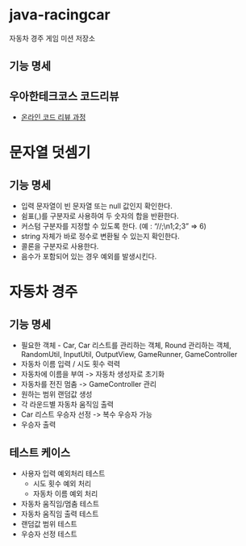 # java-racingcar
자동차 경주 게임 미션 저장소

## 기능 명세

## 우아한테크코스 코드리뷰
* [온라인 코드 리뷰 과정](https://github.com/woowacourse/woowacourse-docs/blob/master/maincourse/README.md)

# 문자열 덧셈기

## 기능 명세
* 입력 문자열이 빈 문자열 또는 null 값인지 확인한다.
* 쉼표(,)를 구분자로 사용하여 두 숫자의 합을 반환한다.
* 커스텀 구분자를 지정할 수 있도록 한다. (예 : “//;\n1;2;3” => 6)
* string 자체가 바로 정수로 변환될 수 있는지 확인한다.
* 콜론을 구분자로 사용한다.
* 음수가 포함되어 있는 경우 예외를 발생시킨다.

# 자동차 경주

## 기능 명세
* 필요한 객체 - Car, Car 리스트를 관리하는 객체, Round 관리하는 객체, RandomUtil, InputUtil, OutputView, GameRunner, GameController
* 자동차 이름 입력 / 시도 횟수 력력
* 자동차에 이름을 부여 -> 자동차 생성자로 초기화
* 자동차를 전진 멈춤 -> GameController 관리
* 원하는 범위 랜덤값 생성
* 각 라운드별 자동차 움직임 출력
* Car 리스트 우승자 선정 -> 복수 우승자 가능
* 우승자 출력

## 테스트 케이스
* 사용자 입력 예외처리 테스트
  * 시도 횟수 예외 처리
  * 자동차 이름 예외 처리
* 자동차 움직임/멈춤 테스트
* 자동차 움직임 출력 테스트
* 랜덤값 범위 테스트
* 우승자 선정 테스트
